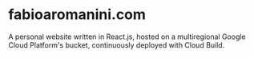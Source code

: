 # fabioaromanini.com
A personal website written in React.js, hosted on a multiregional Google Cloud Platform's bucket, continuously deployed with Cloud Build.

